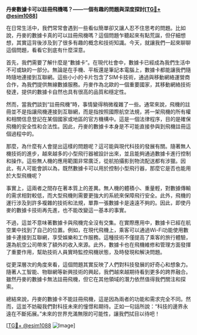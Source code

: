 **丹麥數據卡可以註冊飛機嗎？——一個有趣的問題與深度探討[[TG💪+ @esim1088](https://t.me/s/esim1088)]**

在日常生活中，我們常常會遇到一些看似簡單卻又讓人忍不住思考的問題。比如說，丹麥的數據卡真的可以註冊飛機嗎？這個問題乍聽起來有點荒誕，但仔細想想，其實這背後涉及到了很多有趣的概念和技術知識。今天，就讓我們一起來聊聊這個問題，看看它到底有什麼深意。

首先，我們需要了解什麼是“數據卡”。在現代社會中，數據卡已經成為我們生活中不可或缺的一部分。無論是在手機、平板還是筆記本電腦上，數據卡都能讓我們隨時隨地連接到互聯網。這些小小的卡片包含了SIM卡技術，通過與移動網絡運營商合作，為我們提供無線數據服務。丹麥作為北歐的一個重要國家，其移動網絡技術發達，提供的數據卡自然也具有很高的品質和穩定性。

然而，當我們談到“註冊飛機”時，事情變得稍微複雜了一些。通常來說，飛機的註冊並不是指讓飛機連接到互聯網，而是指按照國際航空法規，將一架飛機的所有權和相關信息登記在某個國家或地區的官方機構中。這是一個法律程序，目的是確保飛機的安全性和合法性。因此，丹麥的數據卡本身是不可能直接參與到飛機註冊這個過程中的。

那麼，為什麼有人會提出這樣的問題呢？這可能與現代科技的發展有關。隨著無人機技術的進步，越來越多的小型飛行器被設計出來，並且能夠通過數據卡進行控制和操作。這些無人機的應用範圍非常廣泛，從航拍攝影到物流配送都有涉獵。因此，有人可能會誤以為，既然數據卡可以用於控制小型飛行器，那麼它是否也能用於大型飛機呢？

事實上，這兩者之間存在著本質上的差異。無人機的體積小、重量輕，對數據傳輸的需求相對較低，而大型飛機則需要更強大的系統來保障飛行安全。此外，飛機的運行涉及到許多複雜的技術和法規，單靠一張數據卡是遠遠不夠的。因此，即使丹麥的數據卡技術再先進，也不能改變這一基本的事實。

不過，這並不意味著數據卡與飛機完全沒有交集。在實際應用中，數據卡已經在航空業中找到了自己的位置。例如，在現代飛機上，乘客可以通過Wi-Fi功能使用數據卡連接到互聯網，享受娛樂和工作服務。這種技術不僅提高了乘客的旅行體驗，還為航空公司帶來了額外的收入來源。此外，數據卡也在飛機維修和管理方面發揮了重要作用，幫助技術人員實時監控飛機狀態，及時發現和解決問題。

從更深層次的角度來看，這個問題其實反映了人們對科技發展的好奇心和想象力。隨著人工智能、物聯網等新興技術的興起，我們越來越期待看到更多的跨界融合。雖然丹麥的數據卡無法註冊飛機，但它在其他領域的潛力依然值得我們關注和探索。

總結來說，丹麥的數據卡不能註冊飛機，這是因為兩者的功能和需求完全不同。然而，這並不妨礙我們對科技未來的憧憬和期待。正如一句話所說：“科技的邊界永遠在不斷拓展。”未來的世界充滿無限的可能性，讓我們拭目以待吧！

[[TG💪+ @esim1088](https://t.me/s/esim1088) ![Image](https://i.postimg.cc/4NQfJmqS/Snipaste-2025-05-13-00-14-12.png)]